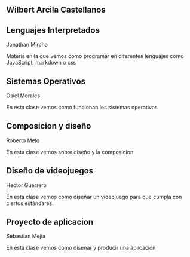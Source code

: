 Wilbert Arcila Castellanos 
---
## Lenguajes Interpretados
Jonathan Mircha 

Materia en la que vemos como programar en diferentes lenguajes como JavaScript, markdown o css

## Sistemas Operativos 
Osiel Morales

En esta clase vemos como funcionan los sistemas operativos

## Composicion y diseño

Roberto Melo

En esta clase vemos sobre diseño y la composicion

## Diseño de videojuegos 
Hector Guerrero

En esta clase vemos como diseñar un videojuego para que cumpla con ciertos estándares.

## Proyecto de aplicacion
Sebastian Mejia 

En esta clase vemos como diseñar y producir una aplicación